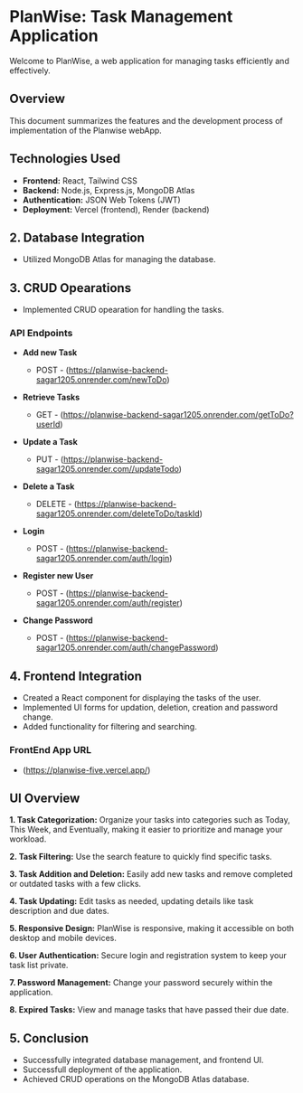 # PlanWise: Task Management Application
Welcome to PlanWise, a web application for managing tasks efficiently and effectively.

## Overview
This document summarizes the features and the development process of implementation of the Planwise webApp.

## Technologies Used
* **Frontend:** React, Tailwind CSS
* **Backend:** Node.js, Express.js, MongoDB Atlas
* **Authentication:** JSON Web Tokens (JWT)
* **Deployment:** Vercel (frontend), Render (backend)

## 2. Database Integration
* Utilized MongoDB Atlas for managing the database.

## 3. CRUD Opearations
* Implemented CRUD opearation for handling the tasks.

### API Endpoints

* **Add new Task**
  - POST - (https://planwise-backend-sagar1205.onrender.com/newToDo)

* **Retrieve Tasks**
  - GET - (https://planwise-backend-sagar1205.onrender.com/getToDo?userId)
* **Update a Task**
  - PUT - (https://planwise-backend-sagar1205.onrender.com//updateTodo)
* **Delete a Task**
  - DELETE - (https://planwise-backend-sagar1205.onrender.com/deleteToDo/taskId)
* **Login**
  - POST - (https://planwise-backend-sagar1205.onrender.com/auth/login)
* **Register new User**
  - POST - (https://planwise-backend-sagar1205.onrender.com/auth/register)
* **Change Password**
  - POST - (https://planwise-backend-sagar1205.onrender.com/auth/changePassword)
 
## 4. Frontend Integration
* Created a React component for displaying the tasks of the user.
* Implemented UI forms for updation, deletion, creation and password change.
* Added functionality for filtering and searching.

### FrontEnd App URL
* (https://planwise-five.vercel.app/)

## UI Overview
**1. Task Categorization:** Organize your tasks into categories such as Today, This Week, and Eventually, making it easier to prioritize and manage your workload.

**2. Task Filtering:** Use the search feature to quickly find specific tasks.

**3. Task Addition and Deletion:** Easily add new tasks and remove completed or outdated tasks with a few clicks.

**4. Task Updating:** Edit tasks as needed, updating details like task description and due dates.

**5. Responsive Design:** PlanWise is responsive, making it accessible on both desktop and mobile devices.

**6. User Authentication:** Secure login and registration system to keep your task list private.

**7. Password Management:** Change your password securely within the application.

**8. Expired Tasks:** View and manage tasks that have passed their due date.

## 5. Conclusion
* Successfully integrated database management, and frontend UI.
* Successfull deployment of the application.
* Achieved CRUD operations on the MongoDB Atlas database.

